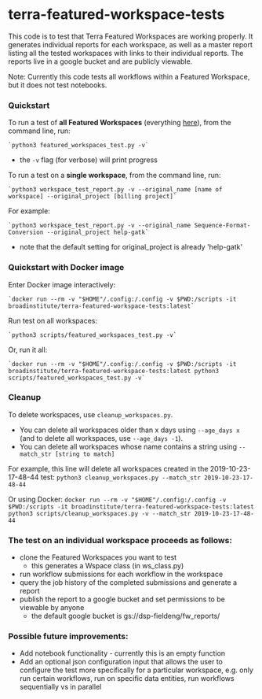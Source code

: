 # terra-featured-workspace-tests
This code is to test that Terra Featured Workspaces are working properly. It generates individual reports for each workspace, as well as a master report listing all the tested workspaces with links to their individual reports. The reports live in a google bucket and are publicly viewable.

Note: Currently this code tests all workflows within a Featured Workspace, but it does not test notebooks.

### Quickstart
To run a test of **all Featured Workspaces** (everything [here](https://app.terra.bio/#library/showcase)), from the command line, run:

    `python3 featured_workspaces_test.py -v`
- the `-v` flag (for verbose) will print progress

To run a test on a **single workspace**, from the command line, run:

    `python3 workspace_test_report.py -v --original_name [name of workspace] --original_project [billing project]`

For example:

    `python3 workspace_test_report.py -v --original_name Sequence-Format-Conversion --original_project help-gatk`
- note that the default setting for original_project is already 'help-gatk'

### Quickstart with Docker image
Enter Docker image interactively:

    `docker run --rm -v "$HOME"/.config:/.config -v $PWD:/scripts -it broadinstitute/terra-featured-workspace-tests:latest`

Run test on all workspaces:

    `python3 scripts/featured_workspaces_test.py -v`


Or, run it all:

    `docker run --rm -v "$HOME"/.config:/.config -v $PWD:/scripts -it broadinstitute/terra-featured-workspace-tests:latest python3 scripts/featured_workspaces_test.py -v`

### Cleanup
To delete workspaces, use `cleanup_workspaces.py`. 
- You can delete all workspaces older than x days using `--age_days x` 
(and to delete all workspaces, use `--age_days -1`). 
- You can delete all workspaces whose name contains a string using `--match_str [string to match]`

For example, this line will delete all workspaces created in the 2019-10-23-17-48-44 test:
    `python3 cleanup_workspaces.py --match_str 2019-10-23-17-48-44`


Or using Docker:
    `docker run --rm -v "$HOME"/.config:/.config -v $PWD:/scripts -it broadinstitute/terra-featured-workspace-tests:latest python3 scripts/cleanup_workspaces.py -v --match_str 2019-10-23-17-48-44`


### The test on an individual workspace proceeds as follows:
- clone the Featured Workspaces you want to test
    - this generates a Wspace class (in ws_class.py)
- run workflow submissions for each workflow in the workspace
- query the job history of the completed submissions and generate a report
- publish the report to a google bucket and set permissions to be viewable by anyone
    - the default google bucket is gs://dsp-fieldeng/fw_reports/



### Possible future improvements:
- Add notebook functionality - currently this is an empty function
- Add an optional json configuration input that allows the user to configure the test more specifically for a particular workspace, e.g. only run certain workflows, run on specific data entities, run workflows sequentially vs in parallel